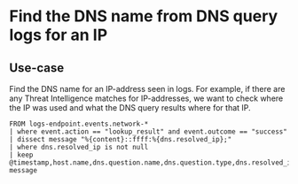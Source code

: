 # Find the DNS name from DNS query logs for an IP 

## Use-case
Find the DNS name for an IP-address seen in logs. For example, if there are any Threat Intelligence matches for IP-addresses, we want to check where the IP was used and what the DNS query results where for that IP. 


```
FROM logs-endpoint.events.network-*
| where event.action == "lookup_result" and event.outcome == "success"
| dissect message "%{content}::ffff:%{dns.resolved_ip};"
| where dns.resolved_ip is not null
| keep @timestamp,host.name,dns.question.name,dns.question.type,dns.resolved_ip, message

```